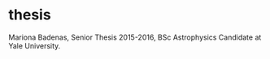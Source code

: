 # thesis

Mariona Badenas, Senior Thesis 2015-2016, BSc Astrophysics Candidate at Yale University.

